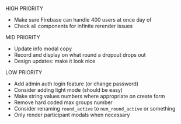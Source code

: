 HIGH PRIORITY

- Make sure Firebase can handle 400 users at once day of
- Check all components for infinite rerender issues

MID PRIORITY

- Update info modal copy
- Record and display on what round a dropout drops out
- Design updates: make it look nice

LOW PRIORITY

- Add admin auth login feature (or change password)
- Consider adding light mode (should be easy)
- Make string values numbers where appropriate on create form
- Remove hard coded max groups number
- Consider renaming `round_active` to `num_round_active` or something
- Only render participant modals when necessary

